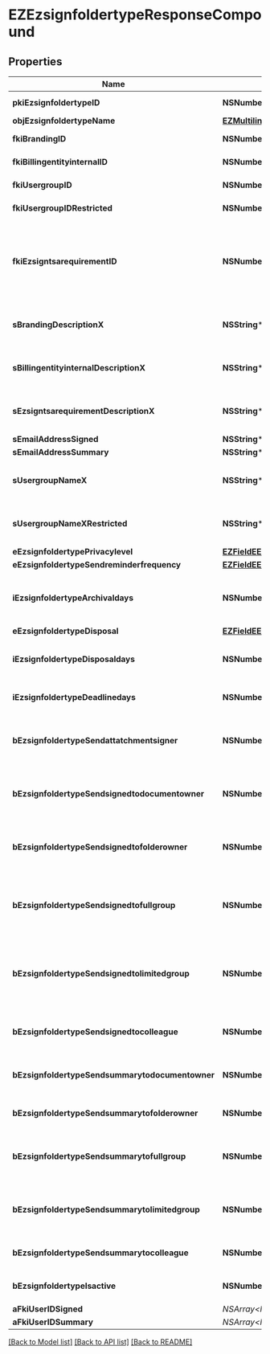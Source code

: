 # EZEzsignfoldertypeResponseCompound

## Properties
Name | Type | Description | Notes
------------ | ------------- | ------------- | -------------
**pkiEzsignfoldertypeID** | **NSNumber*** | The unique ID of the Ezsignfoldertype. | 
**objEzsignfoldertypeName** | [**EZMultilingualEzsignfoldertypeName***](EZMultilingualEzsignfoldertypeName.md) |  | 
**fkiBrandingID** | **NSNumber*** | The unique ID of the Branding | 
**fkiBillingentityinternalID** | **NSNumber*** | The unique ID of the Billingentityinternal. | [optional] 
**fkiUsergroupID** | **NSNumber*** | The unique ID of the Usergroup | [optional] 
**fkiUsergroupIDRestricted** | **NSNumber*** | The unique ID of the Usergroup | [optional] 
**fkiEzsigntsarequirementID** | **NSNumber*** | The unique ID of the Ezsigntsarequirement.  Determine if a Time Stamping Authority should add a timestamp on each of the signature. Valid values:  |Value|Description| |-|-| |1|No. TSA Timestamping will requested. This will make all signatures a lot faster since no round-trip to the TSA server will be required. Timestamping will be made using eZsign server&#39;s time.| |2|Best effort. Timestamping from a Time Stamping Authority will be requested but is not mandatory. In the very improbable case it cannot be completed, the timestamping will be made using eZsign server&#39;s time. **Additional fee applies**| |3|Mandatory. Timestamping from a Time Stamping Authority will be requested and is mandatory. In the very improbable case it cannot be completed, the signature will fail and the user will be asked to retry. **Additional fee applies**| | [optional] 
**sBrandingDescriptionX** | **NSString*** | The Description of the Branding in the language of the requester | 
**sBillingentityinternalDescriptionX** | **NSString*** | The description of the Billingentityinternal in the language of the requester | [optional] 
**sEzsigntsarequirementDescriptionX** | **NSString*** | The description of the Ezsigntsarequirement in the language of the requester | [optional] 
**sEmailAddressSigned** | **NSString*** | The email address. | [optional] 
**sEmailAddressSummary** | **NSString*** | The email address. | [optional] 
**sUsergroupNameX** | **NSString*** | The Name of the Usergroup in the language of the requester | [optional] 
**sUsergroupNameXRestricted** | **NSString*** | The Name of the Usergroup in the language of the requester | [optional] 
**eEzsignfoldertypePrivacylevel** | [**EZFieldEEzsignfoldertypePrivacylevel***](EZFieldEEzsignfoldertypePrivacylevel.md) |  | 
**eEzsignfoldertypeSendreminderfrequency** | [**EZFieldEEzsignfoldertypeSendreminderfrequency***](EZFieldEEzsignfoldertypeSendreminderfrequency.md) |  | [optional] 
**iEzsignfoldertypeArchivaldays** | **NSNumber*** | The number of days before the archival of Ezsignfolders created using this Ezsignfoldertype | 
**eEzsignfoldertypeDisposal** | [**EZFieldEEzsignfoldertypeDisposal***](EZFieldEEzsignfoldertypeDisposal.md) |  | 
**iEzsignfoldertypeDisposaldays** | **NSNumber*** | The number of days after the archival before the disposal of the Ezsignfolder | [optional] 
**iEzsignfoldertypeDeadlinedays** | **NSNumber*** | The number of days to get all Ezsignsignatures | 
**bEzsignfoldertypeSendattatchmentsigner** | **NSNumber*** | Whether we send the Ezsigndocument and the proof as attachment in the email | 
**bEzsignfoldertypeSendsignedtodocumentowner** | **NSNumber*** | Whether we send the signed Ezsigndocument to the Ezsigndocument&#39;s owner | 
**bEzsignfoldertypeSendsignedtofolderowner** | **NSNumber*** | Whether we send the signed Ezsigndocument to the Ezsignfolder&#39;s owner | 
**bEzsignfoldertypeSendsignedtofullgroup** | **NSNumber*** | Whether we send the signed Ezsigndocument to the Usergroup that has acces to all Ezsignfolders | [optional] 
**bEzsignfoldertypeSendsignedtolimitedgroup** | **NSNumber*** | Whether we send the signed Ezsigndocument to the Usergroup that has acces to only their own Ezsignfolders | [optional] 
**bEzsignfoldertypeSendsignedtocolleague** | **NSNumber*** | Whether we send the signed Ezsigndocument to the colleagues | 
**bEzsignfoldertypeSendsummarytodocumentowner** | **NSNumber*** | Whether we send the summary to the Ezsigndocument&#39;s owner | 
**bEzsignfoldertypeSendsummarytofolderowner** | **NSNumber*** | Whether we send the summary to the Ezsignfolder&#39;s owner | 
**bEzsignfoldertypeSendsummarytofullgroup** | **NSNumber*** | Whether we send the summary to the Usergroup that has acces to all Ezsignfolders | [optional] 
**bEzsignfoldertypeSendsummarytolimitedgroup** | **NSNumber*** | Whether we send the summary to the Usergroup that has acces to only their own Ezsignfolders | [optional] 
**bEzsignfoldertypeSendsummarytocolleague** | **NSNumber*** | Whether we send the summary to the colleagues | 
**bEzsignfoldertypeIsactive** | **NSNumber*** | Whether the Ezsignfoldertype is active or not | 
**aFkiUserIDSigned** | **NSArray&lt;NSNumber*&gt;*** |  | [optional] 
**aFkiUserIDSummary** | **NSArray&lt;NSNumber*&gt;*** |  | [optional] 

[[Back to Model list]](../README.md#documentation-for-models) [[Back to API list]](../README.md#documentation-for-api-endpoints) [[Back to README]](../README.md)


